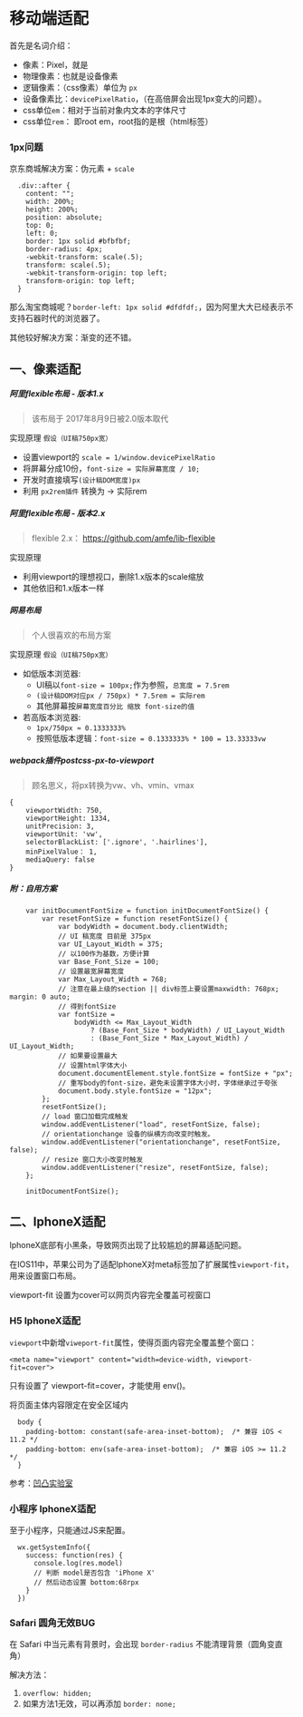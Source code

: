 # 移动端适配

首先是名词介绍：
* 像素：Pixel，就是
* 物理像素：也就是设备像素
* 逻辑像素：（css像素）单位为 `px`
* 设备像素比：`devicePixelRatio`，（在高倍屏会出现1px变大的问题）。
* css单位`em`：相对于当前对象内文本的字体尺寸
* css单位`rem`： 即root em，root指的是根（html标签）

### 1px问题

京东商城解决方案：伪元素 + `scale`
```
  .div::after {
    content: "";
    width: 200%;
    height: 200%;
    position: absolute;
    top: 0;
    left: 0;
    border: 1px solid #bfbfbf;
    border-radius: 4px;
    -webkit-transform: scale(.5);
    transform: scale(.5);
    -webkit-transform-origin: top left;
    transform-origin: top left;
  }
```

那么淘宝商城呢？`border-left: 1px solid #dfdfdf;`，因为阿里大大已经表示不支持石器时代的浏览器了。

其他较好解决方案：渐变的还不错。


## 一、像素适配

##### 阿里flexible布局 - 版本1.x

> 该布局于 2017年8月9日被2.0版本取代

实现原理 `假设（UI稿750px宽）`
* 设置viewport的 `scale = 1/window.devicePixelRatio`
* 将屏幕分成10份，`font-size = 实际屏幕宽度 / 10;`
* 开发时直接填写`(设计稿DOM宽度)px`
* 利用 `px2rem插件` 转换为 ->  实际rem


##### 阿里flexible布局 - 版本2.x

> flexible 2.x： https://github.com/amfe/lib-flexible

实现原理
* 利用viewport的理想视口，删除1.x版本的scale缩放
* 其他依旧和1.x版本一样

##### 网易布局

> 个人很喜欢的布局方案

实现原理 `假设（UI稿750px宽）`
* 如低版本浏览器:
  * UI稿以`font-size = 100px;`作为参照，`总宽度 = 7.5rem`
  * `(设计稿DOM对应px / 750px) * 7.5rem = 实际rem`
  * 其他屏幕按`屏幕宽度百分比 缩放 font-size的值`
* 若高版本浏览器:
  * `1px/750px ≈ 0.1333333%`
  * 按照低版本逻辑：`font-size = 0.1333333% * 100 = 13.33333vw`


##### webpack插件postcss-px-to-viewport

> 顾名思义，将px转换为vw、vh、vmin、vmax

```
{
    viewportWidth: 750,
    viewportHeight: 1334,
    unitPrecision: 3,
    viewportUnit: 'vw',
    selectorBlackList: ['.ignore', '.hairlines'],
    minPixelValue： 1,
    mediaQuery: false
}
```

##### 附：自用方案

```
    var initDocumentFontSize = function initDocumentFontSize() {
        var resetFontSize = function resetFontSize() {
            var bodyWidth = document.body.clientWidth;
            // UI 稿宽度 目前是 375px
            var UI_Layout_Width = 375;
            // 以100作为基数，方便计算
            var Base_Font_Size = 100;
            // 设置最宽屏幕宽度
            var Max_Layout_Width = 768;
            // 注意在最上级的section || div标签上要设置maxwidth: 768px; margin: 0 auto;
            // 得到fontSize
            var fontSize =
                bodyWidth <= Max_Layout_Width
                    ? (Base_Font_Size * bodyWidth) / UI_Layout_Width
                    : (Base_Font_Size * Max_Layout_Width) / UI_Layout_Width;
            // 如果要设置最大
            // 设置html字体大小
            document.documentElement.style.fontSize = fontSize + "px";
            // 重写body的font-size，避免未设置字体大小时，字体继承过于夸张
            document.body.style.fontSize = "12px";
        };
        resetFontSize();
        // load 窗口加载完成触发
        window.addEventListener("load", resetFontSize, false);
        // orientationchange 设备的纵横方向改变时触发。
        window.addEventListener("orientationchange", resetFontSize, false);
        // resize 窗口大小改变时触发
        window.addEventListener("resize", resetFontSize, false);
    };

    initDocumentFontSize();
```

## 二、IphoneX适配

IphoneX底部有小黑条，导致网页出现了比较尴尬的屏幕适配问题。

在IOS11中，苹果公司为了适配IphoneX对meta标签加了扩展属性`viewport-fit`，用来设置窗口布局。

viewport-fit 设置为cover可以网页内容完全覆盖可视窗口

### H5 IphoneX适配


`viewport`中新增`viweport-fit`属性，使得页面内容完全覆盖整个窗口：

`<meta name="viewport" content="width=device-width, viewport-fit=cover">`

只有设置了 viewport-fit=cover，才能使用 env()。


将页面主体内容限定在安全区域内

```
  body {
    padding-bottom: constant(safe-area-inset-bottom);  /* 兼容 iOS < 11.2 */
    padding-bottom: env(safe-area-inset-bottom);  /* 兼容 iOS >= 11.2 */
  }
```

参考：[凹凸实验室](https://aotu.io/notes/2017/11/27/iphonex/?utm_source=tuicool&utm_medium=referral)


### 小程序 IphoneX适配

至于小程序，只能通过JS来配置。

```
  wx.getSystemInfo({
    success: function(res) {
      console.log(res.model)
      // 判断 model是否包含 'iPhone X'
      // 然后动态设置 bottom:68rpx
    }
  })
```

### Safari 圆角无效BUG

在 Safari 中当元素有背景时，会出现 `border-radius` 不能清理背景（圆角变直角）

解决方法：

1. `overflow: hidden;`
2. 如果方法1无效，可以再添加 `border: none;`
